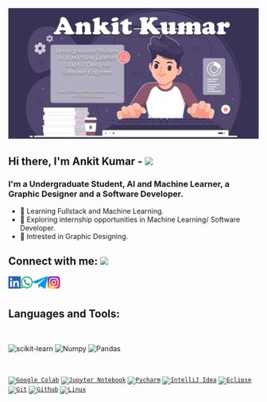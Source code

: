 
<img alt="ankitkkr" src="resume.png" />

  
## Hi there, I'm Ankit Kumar -  <img src="https://raw.githubusercontent.com/blackcater/blackcater/main/images/Hi.gif" height="32" />

### I'm a Undergraduate Student, AI and Machine Learner, a Graphic Designer and a Software Developer.

- 🌱 Learning Fullstack and Machine Learning.
- 🔭 Exploring internship opportunities in Machine Learning/ Software Developer.
- 🥅 Intrested in Graphic Designing.


## Connect with me: <img src="https://media.giphy.com/media/LnQjpWaON8nhr21vNW/giphy.gif" height="32">

[<img align="left" alt="ankitkkr | LinkedIn" height="25px" src="LinkedIn.png" />][linkedin]
[<img align="left" alt="ankitkkr | Whatsapp" height="25px" src="WhatsApp.png" />][whatsapp]
[<img align="left" alt="ankitkkr | Telegram" height="25px" src="Telegram.png" />][telegram]
[<img align="left" alt="ankitkkr | Instagram" height="25px" src="instagram.png" />][instagram]

[linkedin]: https://www.linkedin.com/in/ankitkkr
[instagram]: https://www.instagram.com/ak_hacks
[whatsapp]: https://wa.me/7366089949
[telegram]: https://telegram.me/ankit

<br /><br />

## Languages and Tools:

<!-- [<code><img alt="C" width="35px" src="https://img.icons8.com/color/48/000000/c-programming.png"/></code>](https://www.cprogramming.com/)
[<code><img alt="C++" width="35px" src="https://img.icons8.com/color/50/000000/c-plus-plus-logo.png"/></code>](http://www.cplusplus.org/)
[<code><img alt="Java" width="35px" src="https://img.icons8.com/color/240/000000/java-coffee-cup-logo.png"></code>](https://www.java.com/en/)
[<code><img alt="Python" width="35px" src="https://img.icons8.com/color/240/000000/python.png"></code>](https://www.python.org/)
[<code><img alt="HTML5" width="35px" src="https://img.icons8.com/color/240/000000/html-5.png"></code>](https://developer.mozilla.org/en-US/docs/Web/Guide/HTML/HTML5)
[<code><img alt="CSS3" width="35px" src="https://img.icons8.com/color/240/000000/css3.png"></code>](https://developer.mozilla.org/en-US/docs/Web/CSS)
[<code><img alt="JavaScript" width="35px" src="https://img.icons8.com/color/240/000000/javascript.png" /></code>](https://developer.mozilla.org/en-US/docs/Web/JavaScript)
[<code><img alt="Latex" width="35px" src="https://raw.githubusercontent.com/github/explore/80688e429a7d4ef2fca1e82350fe8e3517d3494d/topics/latex/latex.png"></code>](https://www.latex-project.org/)
[<code><img alt="Markdown" width="35px" src="https://img.icons8.com/ios-filled/100/000000/markdown.png"></code>](https://www.markdownguide.org/) -->

<br />

<img alt="scikit-learn" width="35px" src="https://scikit-learn.org/stable/_static/scikit-learn-logo-small.png"> <img alt="Numpy" width="35px" src="https://numpy.org/images/logos/numpy.svg"> <img alt="Pandas" width="35px" src="https://amiradata.com/wp-content/uploads/2020/02/pandas-python.png">

<br />

<!-- [<code><img alt="React" width="35px" src="https://img.icons8.com/color/48/000000/react-native.png"/></code>](https://reactjs.org/)
[<code><img alt="NodeJs" width="35px" src="https://img.icons8.com/color/48/000000/nodejs.png"></code>](https://nodejs.org/en/)
[<code><img alt="ASP.NET" width="35px" src="https://coniferllp.com/Products/asp.net-logo.png"></code>](https://dotnet.microsoft.com/apps/aspnet)
[<code><img alt="MySQL" width="35px" src="https://www.mysql.com/common/logos/logo-mysql-170x115.png"></code>](https://www.mysql.com/)
[<code><img alt="XAMPP" width="35px" src="https://www.apachefriends.org/images/xampp-logo-ac950edf.svg"></code>](https://www.apachefriends.org/index.html)
[<code><img alt="Wordpress" width="35px" src="https://pngimg.com/uploads/wordpress/wordpress_PNG38.png"></code>](https://wordpress.org/download/)



<br /> -->

[<code><img alt="Google Colab" width="35px" src="https://github.com/googlecolab/open_in_colab/blob/main/images/icon128.png"/></code>](https://colab.research.google.com/)
[<code><img alt="Jupyter Notebook" width="35px" src="https://upload.wikimedia.org/wikipedia/commons/thumb/3/38/Jupyter_logo.svg/250px-Jupyter_logo.svg.png"></code>](https://jupyter.org/)
[<code><img alt="Pycharm" width="35px" src="https://blog.jetbrains.com/wp-content/uploads/2015/12/pycharm-PyCharm_400x400_Twitter_logo_white.png"></code>](https://www.jetbrains.com/pycharm/)
[<code><img alt="IntelliJ Idea" width="35px" src="https://cdn.iconscout.com/icon/free/png-64/intellij-idea-569199.png"></code>](https://www.jetbrains.com/idea/)
[<code><img alt="Eclipse" width="35px" src="https://cdn.icon-icons.com/icons2/1381/PNG/512/eclipse_94656.png"></code>](https://www.eclipse.org/l)
[<code><img alt="Git" width="35px" src="https://img.icons8.com/color/48/000000/git.png"></code>](https://git-scm.com/)
[<code><img alt="Github" width="35px" src="https://img.icons8.com/color/48/000000/github.png"></code>](https://github.com/)
[<code><img alt="Linux" width="35px" src="https://cdn.icon-icons.com/icons2/2108/PNG/512/linux_icon_130887.png"></code>](https://www.linux.org/)


 
 
